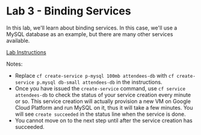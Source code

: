 # Lab 3 - Binding Services

In this lab, we'll learn about binding services.  In this case, we'll use a MySQL database as an example, but there are many other services available.

[Lab Instructions](https://github.com/Pivotal-Field-Engineering/pcf-ers-demo/blob/master/Labs/Services/lab_services.adoc)

Notes:

  * Replace `cf create-service p-mysql 100mb attendees-db` with `cf create-service p.mysql db-small attendees-db` in the instructions.
  * Once you have issued the `create-service` command, use `cf service attendees-db` to check the status of your service creation every minute or so.  This service creation will actually provision a new VM on Google Cloud Platform and run MySQL on it, thus it will take a few minutes.  You will see `create succeeded` in the status line when the service is done.
  * You cannot move on to the next step until after the service creation has succeeded.
